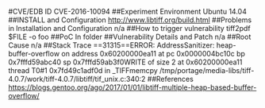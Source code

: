 #CVE/EDB ID
CVE-2016-10094
##Experiment Environment
Ubuntu 14.04
##INSTALL and Configuration
http://www.libtiff.org/build.html
##Problems in Installation and Configuration
n/a
##How to trigger vulnerability
tiff2pdf $FILE -o foo
##PoC
In folder
##Vulnerability Details and Patch
n/a
##Root Cause
n/a
##Stack Trace
==31315==ERROR: AddressSanitizer: heap-buffer-overflow on address 0x60200000ea11 at pc 0x0000004bc10c bp 0x7fffd59abc40 sp 0x7fffd59ab3f0WRITE of size 2 at 0x60200000ea11 thread T0#1 0x7fd49c1adf0d in _TIFFmemcpy /tmp/portage/media-libs/tiff-4.0.7/work/tiff-4.0.7/libtiff/tif_unix.c:340:2
##References
https://blogs.gentoo.org/ago/2017/01/01/libtiff-multiple-heap-based-buffer-overflow/